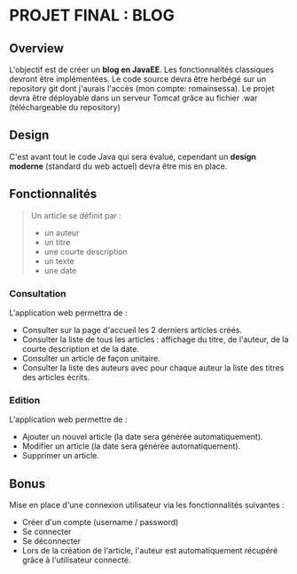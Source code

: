 # PROJET FINAL : BLOG

## Overview

L'objectif est de créer un **blog en JavaEE**. Les fonctionnalités classiques devront être implémentées.
Le code source devra être herbégé sur un repository git dont j'aurais l'accès (mon compte: romainsessa).
Le projet devra être déployable dans un serveur Tomcat grâce au fichier .war (téléchargeable du repository)

## Design

C'est avant tout le code Java qui sera évalué, cependant un **design moderne** (standard du web actuel) devra être mis en place.

## Fonctionnalités

> Un article se définit par : 
> - un auteur
> - un titre
> - une courte description
> - un texte
> - une date

### Consultation

L'application web permettra de :
- Consulter sur la page d'accueil les 2 derniers articles créés.
- Consulter la liste de tous les articles : affichage du titre, de l'auteur, de la courte description et de la date.
- Consulter un article de façon unitaire.
- Consulter la liste des auteurs avec pour chaque auteur la liste des titres des articles écrits.

### Edition

L'application web permettre de :
- Ajouter un nouvel article (la date sera générée automatiquement).
- Modifier un article (la date sera générée automatiquement).
- Supprimer un article.

## Bonus

Mise en place d'une connexion utilisateur via les fonctionnalités suivantes :
- Créer d'un compte (username / password)
- Se connecter
- Se déconnecter
- Lors de la création de l'article, l'auteur est automatiquement récupéré grâce à l'utilisateur connecté.

